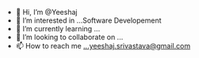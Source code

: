 - 👋 Hi, I’m @Yeeshaj
- 👀 I’m interested in ...Software Developement
- 🌱 I’m currently learning ...
- 💞️ I’m looking to collaborate on ...
- 📫 How to reach me ...yeeshaj.srivastava@gmail.com

<!---
Yeeshaj/Yeeshaj is a ✨ special ✨ repository because its `README.md` (this file) appears on your GitHub profile.
You can click the Preview link to take a look at your changes.
--->
